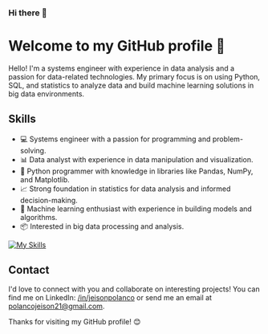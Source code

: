### Hi there 👋
# Welcome to my GitHub profile 👋

Hello! I'm a systems engineer with experience in data analysis and a passion for data-related technologies. My primary focus is on using Python, SQL, and statistics to analyze data and build machine learning solutions in big data environments.

## Skills

- 💻 Systems engineer with a passion for programming and problem-solving.
- 📊 Data analyst with experience in data manipulation and visualization.
- 🐍 Python programmer with knowledge in libraries like Pandas, NumPy, and Matplotlib.
- 📈 Strong foundation in statistics for data analysis and informed decision-making.
- 🤖 Machine learning enthusiast with experience in building models and algorithms.
- 📦 Interested in big data processing and analysis.

[![My Skills](https://skillicons.dev/icons?i=py,mysql,html,css,vscode,java,cpp)](https://skillicons.dev)

## Contact

I'd love to connect with you and collaborate on interesting projects! You can find me on LinkedIn: [/in/jeisonpolanco](https://www.linkedin.com/in/jeisonpolanco) or send me an email at polancojeison21@gmail.com.

Thanks for visiting my GitHub profile! 😊
